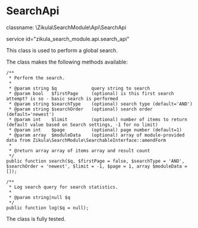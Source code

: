SearchApi
=========

classname: \Zikula\SearchModule\Api\SearchApi

service id="zikula_search_module.api.search_api"

This class is used to perform a global search.

The class makes the following methods available:

    /**
     * Perform the search.
     *
     * @param string $q             query string to search
     * @param bool   $firstPage     (optional) is this first search attempt? is so - basic search is performed
     * @param string $searchType    (optional) search type (default='AND')
     * @param string $searchOrder   (optional) search order (default='newest')
     * @param int    $limit         (optional) number of items to return (default value based on Search settings, -1 for no limit)
     * @param int    $page          (optional) page number (default=1)
     * @param array  $moduleData    (optional) array of module-provided data from Zikula\SearchModule\SearchableInterface::amendForm
     *
     * @return array array of items array and result count
     */
    public function search($q, $firstPage = false, $searchType = 'AND', $searchOrder = 'newest', $limit = -1, $page = 1, array $moduleData = []);

    /**
     * Log search query for search statistics.
     *
     * @param string|null $q
     */
    public function log($q = null);

The class is fully tested.
